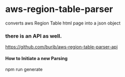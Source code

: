 # aws-region-table-parser
converts aws Region Table html page into a json object

### there is an API as well.
https://github.com/burib/aws-region-table-parser-api

#### How to Initiate a new Parsing
 npm run generate 

